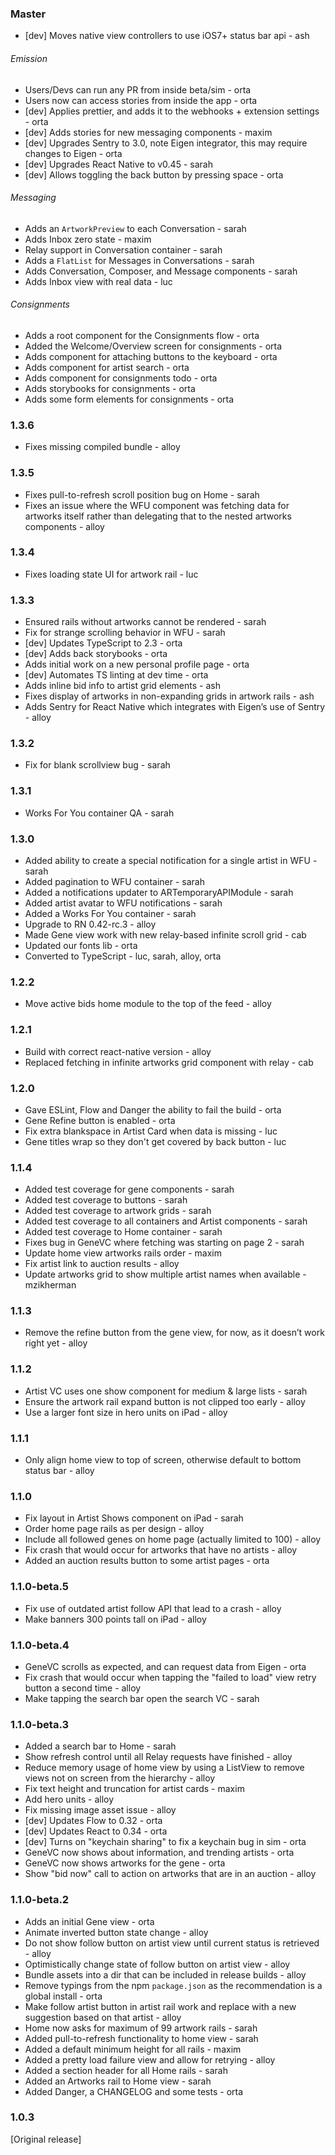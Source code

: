 ### Master

-   [dev] Moves native view controllers to use iOS7+ status bar api - ash

###### Emission

-   Users/Devs can run any PR from inside beta/sim - orta
-   Users now can access stories from inside the app - orta
-   [dev] Applies prettier, and adds it to the webhooks + extension settings - orta
-   [dev] Adds stories for new messaging components - maxim
-   [dev] Upgrades Sentry to 3.0, note Eigen integrator, this may require changes to Eigen - orta
-   [dev] Upgrades React Native to v0.45 - sarah
-   [dev] Allows toggling the back button by pressing space - orta

###### Messaging

-   Adds an `ArtworkPreview` to each Conversation - sarah
-   Adds Inbox zero state - maxim
-   Relay support in Conversation container - sarah
-   Adds a `FlatList` for Messages in Conversations - sarah
-   Adds Conversation, Composer, and Message components - sarah
-   Adds Inbox view with real data - luc

###### Consignments

-   Adds a root component for the Consignments flow  - orta
-   Added the Welcome/Overview screen for consignments - orta
-   Adds component for attaching buttons to the keyboard  - orta
-   Adds component for artist search  - orta
-   Adds component for consignments todo  - orta
-   Adds storybooks for consignments  - orta
-   Adds some form elements for consignments - orta

### 1.3.6

-   Fixes missing compiled bundle - alloy

### 1.3.5

-   Fixes pull-to-refresh scroll position bug on Home - sarah
-   Fixes an issue where the WFU component was fetching data for artworks itself rather than delegating that to the nested
    artworks components - alloy

### 1.3.4

-   Fixes loading state UI for artwork rail - luc

### 1.3.3

-   Ensured rails without artworks cannot be rendered - sarah
-   Fix for strange scrolling behavior in WFU - sarah
-   [dev] Updates TypeScript to 2.3 - orta
-   [dev] Adds back storybooks - orta
-   Adds initial work on a new personal profile page - orta
-   [dev] Automates TS linting at dev time - orta
-   Adds inline bid info to artist grid elements - ash
-   Fixes display of artworks in non-expanding grids in artwork rails - ash
-   Adds Sentry for React Native which integrates with Eigen’s use of Sentry - alloy

### 1.3.2

-   Fix for blank scrollview bug - sarah

### 1.3.1

-   Works For You container QA - sarah

### 1.3.0

-   Added ability to create a special notification for a single artist in WFU - sarah
-   Added pagination to WFU container - sarah
-   Added a notifications updater to ARTemporaryAPIModule - sarah
-   Added artist avatar to WFU notifications - sarah
-   Added a Works For You container - sarah
-   Upgrade to RN 0.42-rc.3 - alloy
-   Made Gene view work with new relay-based infinite scroll grid - cab
-   Updated our fonts lib - orta
-   Converted to TypeScript - luc, sarah, alloy, orta

### 1.2.2

-   Move active bids home module to the top of the feed - alloy

### 1.2.1

-   Build with correct react-native version - alloy
-   Replaced fetching in infinite artworks grid component with relay - cab

### 1.2.0

-   Gave ESLint, Flow and Danger the ability to fail the build - orta
-   Gene Refine button is enabled - orta
-   Fix extra blankspace in Artist Card when data is missing - luc
-   Gene titles wrap so they don't get covered by back button - luc

### 1.1.4

-   Added test coverage for gene components - sarah
-   Added test coverage to buttons - sarah
-   Added test coverage to artwork grids - sarah
-   Added test coverage to all containers and Artist components - sarah
-   Added test coverage to Home container - sarah
-   Fixes bug in GeneVC where fetching was starting on page 2 - sarah
-   Update home view artworks rails order - maxim
-   Fix artist link to auction results - alloy
-   Update artworks grid to show multiple artist names when available - mzikherman

### 1.1.3

-   Remove the refine button from the gene view, for now, as it doesn’t work right yet - alloy

### 1.1.2

-   Artist VC uses one show component for medium & large lists - sarah
-   Ensure the artwork rail expand button is not clipped too early - alloy
-   Use a larger font size in hero units on iPad - alloy

### 1.1.1

-   Only align home view to top of screen, otherwise default to bottom status bar - alloy

### 1.1.0

-   Fix layout in Artist Shows component on iPad - sarah
-   Order home page rails as per design - alloy
-   Include all followed genes on home page (actually limited to 100) - alloy
-   Fix crash that would occur for artworks that have no artists - alloy
-   Added an auction results button to some artist pages - orta

### 1.1.0-beta.5

-   Fix use of outdated artist follow API that lead to a crash - alloy
-   Make banners 300 points tall on iPad - alloy

### 1.1.0-beta.4

-   GeneVC scrolls as expected, and can request data from Eigen - orta
-   Fix crash that would occur when tapping the "failed to load" view retry button a second time - alloy
-   Make tapping the search bar open the search VC - sarah

### 1.1.0-beta.3

-   Added a search bar to Home - sarah
-   Show refresh control until all Relay requests have finished - alloy
-   Reduce memory usage of home view by using a ListView to remove views not on screen from the hierarchy - alloy
-   Fix text height and truncation for artist cards - maxim
-   Add hero units - alloy
-   Fix missing image asset issue - alloy
-   [dev] Updates Flow to 0.32 - orta
-   [dev] Updates React to 0.34 - orta
-   [dev] Turns on "keychain sharing" to fix a keychain bug in sim - orta
-   GeneVC now shows about information, and trending artists - orta
-   GeneVC now shows artworks for the gene - orta
-   Show "bid now" call to action on artworks that are in an auction - alloy

### 1.1.0-beta.2

-   Adds an initial Gene view - orta
-   Animate inverted button state change - alloy
-   Do not show follow button on artist view until current status is retrieved - alloy
-   Optimistically change state of follow button on artist view - alloy
-   Bundle assets into a dir that can be included in release builds - alloy
-   Remove typings from the npm `package.json` as the recommendation is a global install - orta
-   Make follow artist button in artist rail work and replace with a new suggestion based on that artist - alloy
-   Home now asks for maximum of 99 artwork rails - sarah
-   Added pull-to-refresh functionality to home view - sarah
-   Added a default minimum height for all rails - maxim
-   Added a pretty load failure view and allow for retrying - alloy
-   Added a section header for all Home rails - sarah
-   Added an Artworks rail to Home view - sarah
-   Added Danger, a CHANGELOG and some tests - orta

### 1.0.3

[Original release]
